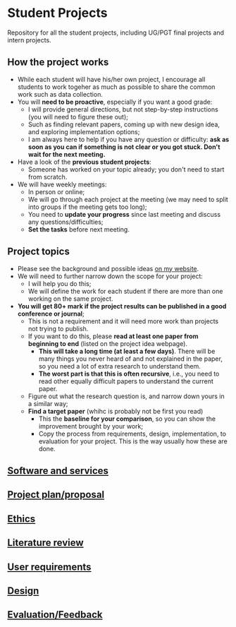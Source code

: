 # Student Projects
Repository for all the student projects, including UG/PGT final projects and intern projects.

## How the project works
- While each student will have his/her own project, I encourage all students to work togeher as much as possible to share the common work such as data collection.
- You will **need to be proactive**, especially if you want a good grade:
  - I will provide general directions, but not step-by-step instructions (you will need to figure these out);
  - Such as finding relevant papers, coming up with new design idea, and exploring implementation options;
  - I am always here to help if you have any question or difficulty: **ask as soon as you can if something is not clear or you got stuck. Don't wait for the next meeting.**
- Have a look of the **previous student projects**:
  - Someone has worked on your topic already; you don't need to start from scratch.
- We will have weekly meetings:
  - In person or online;
  - We will go through each project at the meeting (we may need to split into groups if the meeting gets too long);
  - You need to **update your progress** since last meeting and discuss any questions/difficulties;
  - **Set the tasks** before next meeting.

## Project topics
- Please see the background and possible ideas [on my website](https://kaixu.me/projects/).
- We will need to further narrow down the scope for your project:
  - I will help you do this;
  - We will define the work for each student if there are more than one working on the same project.  
- **You will get 80+ mark if the project results can be published in a good conference or journal**;
  - This is not a requirement and it will need more work than projects not trying to publish.  
  - If you want to do this, please **read at least one paper from beginning to end** (listed on the project idea webpage). 
    - **This will take a long time (at least a few days)**. There will be many things you never heard of and not explained in the paper, so you need a lot of extra research to understand them.
    - **The worst part is that this is often recursive**, i.e., you need to read other equally difficult papers to understand the current paper.
  - Figure out what the research question is, and narrow down yours in a similar way;
  - **Find a target paper** (whihc is probably not be first you read)
    - This the **baseline for your comparison**, so you can show the improvement brought by your work;
    - Copy the process from requirements, design, implementation, to evaluation for your project. This is the way usually how these are done.
 
## [Software and services](instructions/software.md)

## [Project plan/proposal](instructions/proposal.md)

## [Ethics](instructions/ethics.md)

## [Literature review](instructions/literature.md)

## [User requirements](instructions/requirements.md)

## [Design](instructions/design.md)

## [Evaluation/Feedback](instructions/evaluation.md)
